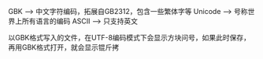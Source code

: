 GBK --> 中文字符编码，拓展自GB2312，包含一些繁体字等
Unicode --> 号称世界上所有语言的编码
ASCII --> 只支持英文

以GBK格式写入的文件，在UTF-8编码模式下会显示方块问号，如果此时保存，再用GBK格式打开，就会显示锟斤拷